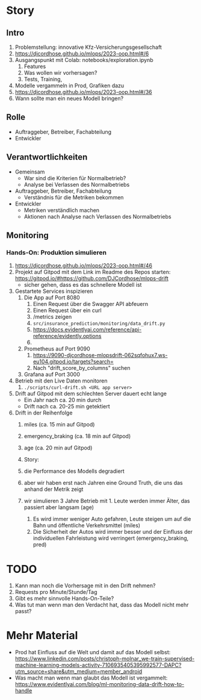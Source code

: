 # Story

## Intro
1. Problemstellung: innovative Kfz-Versicherungsgesellschaft
1. https://djcordhose.github.io/mlops/2023-oop.html#/6
1. Ausgangspunkt mit Colab: notebooks/exploration.ipynb
   1. Features
   1. Was wollen wir vorhersagen?
   1. Tests, Training, 
1. Modelle vergammeln in Prod, Grafiken dazu
1. https://djcordhose.github.io/mlops/2023-oop.html#/36
1. Wann sollte man ein neues Modell bringen?


## Rolle
* Auftraggeber, Betreiber, Fachabteilung
* Entwickler

## Verantwortlichkeiten
* Gemeinsam
  * War sind die Kriterien für Normalbetrieb?
  * Analyse bei Verlassen des Normalbetriebs
* Auftraggeber, Betreiber, Fachabteilung
  * Verständnis für die Metriken bekommen
* Entwickler
  * Metriken verständlich machen
  * Aktionen nach Analyse nach Verlassen des Normalbetriebs  


## Monitoring

### Hands-On: Produktion simulieren
1. https://djcordhose.github.io/mlops/2023-oop.html#/46
1. Projekt auf Gitpod mit dem Link im Readme des Repos starten: https://gitpod.io/#https://github.com/DJCordhose/mlops-drift
   * sicher gehen, dass es das schnellere Modell ist
1. Gestartete Services inspizieren
   1. Die App auf Port 8080
      1. Einen Request über die Swagger API abfeuern
      1. Einen Request über ein curl
      1. /metrics zeigen
      1. `src/insurance_prediction/monitoring/data_drift.py`
      1. https://docs.evidentlyai.com/reference/api-reference/evidently.options
      1. 
   1. Prometheus auf Port 9090
      1. https://9090-djcordhose-mlopsdrift-062sqfohux7.ws-eu104.gitpod.io/targets?search=
      1. Nach "drift_score_by_columns" suchen
   1. Grafana auf Port 3000
1. Betrieb mit den Live Daten monitoren
   1. `./scripts/curl-drift.sh <URL app server>`
1. Drift auf Gitpod mit dem schlechten Server dauert echt lange
   - Ein Jahr nach ca. 20 min durch
   - Drift nach ca. 20-25 min getektiert
1. Drift in der Reihenfolge 
   1. miles (ca. 15 min auf Gitpod)
   1. emergency_braking (ca. 18 min auf Gitpod)
   1. age (ca. 20 min auf Gitpod)

   1. Story:
     1. die Performance des Modells degradiert
	  1. aber wir haben erst nach Jahren eine Ground Truth, die uns das anhand der Metrik zeigt
	  1. wir simulieren 3 Jahre Betrieb mit
        1. Leute werden immer Älter, das passiert aber langsam (age)
	     1. Es wird immer weniger Auto gefahren, Leute steigen um auf die Bahn und öffentliche Verkehrsmittel (miles)
	     1. Die Sicherheit der Autos wird immer besser und der Einfluss der individuellen Fahrleistung wird verringert (emergency_braking, pred)  


# TODO
1. Kann man noch die Vorhersage mit in den Drift nehmen?
1. Requests pro Minute/Stunde/Tag
1. Gibt es mehr sinnvolle Hands-On-Teile?
1. Was tut man wenn man den Verdacht hat, dass das Modell nicht mehr passt?

# Mehr Material
* Prod hat Einfluss auf die Welt und damit auf das Modell selbst: https://www.linkedin.com/posts/christoph-molnar_we-train-supervised-machine-learning-models-activity-7106935405395992577-DAPC?utm_source=share&utm_medium=member_android
* Was macht man wenn man glaubt das Modell ist vergammelt: https://www.evidentlyai.com/blog/ml-monitoring-data-drift-how-to-handle
